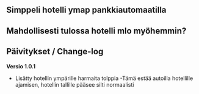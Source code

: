 ## Simppeli hotelli ymap pankkiautomaatilla

## Mahdollisesti tulossa hotelli mlo myöhemmin?

## Päivitykset / Change-log

**Versio 1.0.1**

- Lisätty hotellin ympärille harmaita tolppia
  -Tämä estää autoilla hotellille ajamisen, hotellin tallille pääsee silti normaalisti

